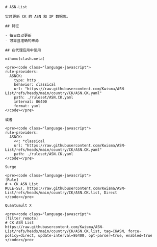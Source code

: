 
    # ASN-List
    
    实时更新 CK 的 ASN 和 IP 数据库。
    
    ## 特征
    
    - 每日自动更新
    - 可靠且准确的来源
    
    ## 在代理应用中使用
    
    mihomo(clash.meta)
   
    <pre><code class="language-javascript">
    rule-providers:
      ASNCK:
        type: http
        behavior: classical
        url: "https://raw.githubusercontent.com/Kwisma/ASN-List/refs/heads/main/country/CK/ASN.CK.yaml"
        path: ./ruleset/ASN.CK.yaml
        interval: 86400
        format: yaml
    </code></pre>

    或者

    <pre><code class="language-javascript">
    rule-providers:
      ASNCK:
        <<: *classical
        url: "https://raw.githubusercontent.com/Kwisma/ASN-List/refs/heads/main/country/CK/ASN.CK.yaml"
        path: ./ruleset/ASN.CK.yaml
    </code></pre>
    
    Surge
    
    <pre><code class="language-javascript">
    [Rule]
    # > CK ASN List
    RULE-SET, https://raw.githubusercontent.com/Kwisma/ASN-List/refs/heads/main/country/CK/ASN.CK.list, Direct
    </code></pre>
    
    Quantumult X
    
    <pre><code class="language-javascript">
    [filter_remote]
    # CK ASN List
    https://raw.githubusercontent.com/Kwisma/ASN-List/refs/heads/main/country/CK/ASN.CK.list, tag=CKASN, force-policy=direct, update-interval=86400, opt-parser=true, enabled=true
    </code></pre>
    